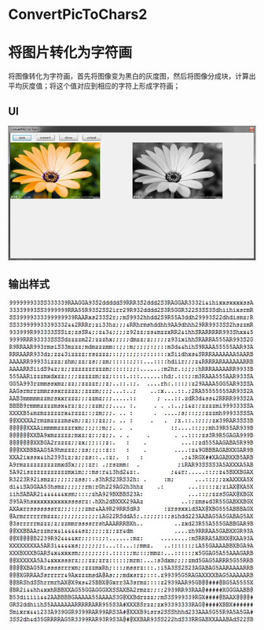 # ConvertPicToChars2
# 将图片转化为字符画 #
将图像转化为字符画，首先将图像变为黑白的灰度图，然后将图像分成块，计算出平均灰度值；将这个值对应到相应的字符上形成字符画；
## UI ##
![](https://github.com/huzuohuyou/ConvertPicToChars2/blob/master/images/QQ%E6%88%AA%E5%9B%BE20170207144334.jpg)
## 输出样式 ##
![](https://github.com/huzuohuyou/ConvertPicToChars2/blob/master/images/QQ%E6%88%AA%E5%9B%BE20170207144158.jpg)